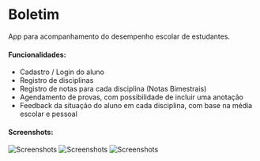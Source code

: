 # Boletim

App para acompanhamento do desempenho escolar de estudantes.

#### Funcionalidades:

* Cadastro / Login do aluno
* Registro de disciplinas
* Registro de notas para cada disciplina (Notas Bimestrais)
* Agendamento de provas, com possibilidade de incluir uma anotação
* Feedback da situação do aluno em cada disciplina, com base na média escolar e pessoal

#### Screenshots:

![Screenshots](http://i64.tinypic.com/24o9hlc.png)
![Screenshots](http://i68.tinypic.com/125qhqd.png)
![Screenshots](http://i68.tinypic.com/2ia4zra.png)

